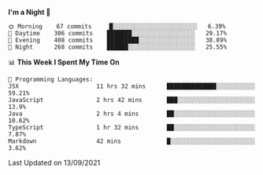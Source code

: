 <!--START_SECTION:waka-->
**I'm a Night 🦉** 

```text
🌞 Morning    67 commits     █░░░░░░░░░░░░░░░░░░░░░░░░   6.39% 
🌆 Daytime    306 commits    ███████░░░░░░░░░░░░░░░░░░   29.17% 
🌃 Evening    408 commits    █████████░░░░░░░░░░░░░░░░   38.89% 
🌙 Night      268 commits    ██████░░░░░░░░░░░░░░░░░░░   25.55%

```


📊 **This Week I Spent My Time On** 

```text
💬 Programming Languages: 
JSX                      11 hrs 32 mins      ██████████████░░░░░░░░░░░   59.21% 
JavaScript               2 hrs 42 mins       ███░░░░░░░░░░░░░░░░░░░░░░   13.9% 
Java                     2 hrs 4 mins        ██░░░░░░░░░░░░░░░░░░░░░░░   10.62% 
TypeScript               1 hr 32 mins        ██░░░░░░░░░░░░░░░░░░░░░░░   7.87% 
Markdown                 42 mins             █░░░░░░░░░░░░░░░░░░░░░░░░   3.62%

```


 Last Updated on 13/09/2021
<!--END_SECTION:waka-->
